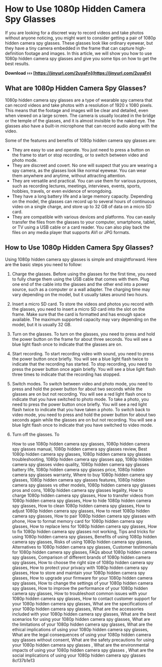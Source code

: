 
 
# How to Use 1080p Hidden Camera Spy Glasses
 
If you are looking for a discreet way to record videos and take photos without anyone noticing, you might want to consider getting a pair of 1080p hidden camera spy glasses. These glasses look like ordinary eyewear, but they have a tiny camera embedded in the frame that can capture high-definition footage and images. In this article, we will show you how to use 1080p hidden camera spy glasses and give you some tips on how to get the best results.
 
**Download ››› [https://jinyurl.com/2uyaFn](https://jinyurl.com/2uyaFn)**


 
## What are 1080p Hidden Camera Spy Glasses?
 
1080p hidden camera spy glasses are a type of wearable spy camera that can record videos and take photos with a resolution of 1920 x 1080 pixels. This means that the footage and images will be clear and detailed, even when viewed on a large screen. The camera is usually located in the bridge or the temple of the glasses, and it is almost invisible to the naked eye. The glasses also have a built-in microphone that can record audio along with the video.
 
Some of the features and benefits of 1080p hidden camera spy glasses are:
 
- They are easy to use and operate. You just need to press a button on the frame to start or stop recording, or to switch between video and photo mode.
- They are discreet and covert. No one will suspect that you are wearing a spy camera, as the glasses look like normal eyewear. You can wear them anywhere and anytime, without attracting attention.
- They are versatile and practical. You can use them for various purposes, such as recording lectures, meetings, interviews, events, sports, hobbies, travels, or even evidence of wrongdoing.
- They have a long battery life and a large memory capacity. Depending on the model, the glasses can record up to several hours of continuous video on a single charge, and store up to 32 GB of data on a micro SD card.
- They are compatible with various devices and platforms. You can easily transfer the files from the glasses to your computer, smartphone, tablet, or TV using a USB cable or a card reader. You can also play back the files on any media player that supports AVI or JPG formats.

## How to Use 1080p Hidden Camera Spy Glasses?
 
Using 1080p hidden camera spy glasses is simple and straightforward. Here are the basic steps you need to follow:

1. Charge the glasses. Before using the glasses for the first time, you need to fully charge them using the USB cable that comes with them. Plug one end of the cable into the glasses and the other end into a power source, such as a computer or a wall adapter. The charging time may vary depending on the model, but it usually takes around two hours.
2. Insert a micro SD card. To store the videos and photos you record with the glasses, you need to insert a micro SD card into the slot on the frame. Make sure that the card is formatted and has enough space available. The maximum supported capacity may vary depending on the model, but it is usually 32 GB.
3. Turn on the glasses. To turn on the glasses, you need to press and hold the power button on the frame for about three seconds. You will see a blue light flash once to indicate that the glasses are on.
4. Start recording. To start recording video with sound, you need to press the power button once briefly. You will see a blue light flash twice to indicate that the recording has started. To stop recording, you need to press the power button once again briefly. You will see a blue light flash three times to indicate that the recording has stopped.
5. Switch modes. To switch between video and photo mode, you need to press and hold the power button for about two seconds while the glasses are on but not recording. You will see a red light flash once to indicate that you have switched to photo mode. To take a photo, you need to press the power button once briefly. You will see a red light flash twice to indicate that you have taken a photo. To switch back to video mode, you need to press and hold the power button for about two seconds again while the glasses are on but not recording. You will see a blue light flash once to indicate that you have switched to video mode.
6. Turn off the glasses. To

    How to use 1080p hidden camera spy glasses,  1080p hidden camera spy glasses manual,  1080p hidden camera spy glasses review,  Best 1080p hidden camera spy glasses,  1080p hidden camera spy glasses troubleshooting,  1080p hidden camera spy glasses app,  1080p hidden camera spy glasses video quality,  1080p hidden camera spy glasses battery life,  1080p hidden camera spy glasses price,  1080p hidden camera spy glasses warranty,  Where to buy 1080p hidden camera spy glasses,  1080p hidden camera spy glasses features,  1080p hidden camera spy glasses vs other models,  1080p hidden camera spy glasses pros and cons,  1080p hidden camera spy glasses legality,  How to charge 1080p hidden camera spy glasses,  How to transfer videos from 1080p hidden camera spy glasses,  How to hide 1080p hidden camera spy glasses,  How to clean 1080p hidden camera spy glasses,  How to adjust 1080p hidden camera spy glasses,  How to reset 1080p hidden camera spy glasses,  How to pair 1080p hidden camera spy glasses with phone,  How to format memory card for 1080p hidden camera spy glasses,  How to replace lens for 1080p hidden camera spy glasses,  How to fix 1080p hidden camera spy glasses not working,  Tips and tricks for using 1080p hidden camera spy glasses,  Benefits of using 1080p hidden camera spy glasses,  Risks of using 1080p hidden camera spy glasses,  Alternatives to 1080p hidden camera spy glasses,  Customer testimonials for 1080p hidden camera spy glasses,  FAQs about 1080p hidden camera spy glasses,  Comparison of different brands of 1080p hidden camera spy glasses,  How to choose the right size of 1080p hidden camera spy glasses,  How to protect your privacy with 1080p hidden camera spy glasses,  How to store and maintain your 1080p hidden camera spy glasses,  How to upgrade your firmware for your 1080p hidden camera spy glasses,  How to change the settings of your 1080p hidden camera spy glasses,  How to improve the performance of your 1080p hidden camera spy glasses,  How to troubleshoot common issues with your 1080p hidden camera spy glasses,  How to contact customer support for your 1080p hidden camera spy glasses,  What are the specifications of your 1080p hidden camera spy glasses,  What are the accessories included with your 1080p hidden camera spy glasses,  What are the best scenarios for using your 1080p hidden camera spy glasses,  What are the limitations of your 1080p hidden camera spy glasses,  What are the ethical implications of using your 1080p hidden camera spy glasses,  What are the legal consequences of using your 1080p hidden camera spy glasses without consent,  What are the safety precautions for using your 1080p hidden camera spy glasses ,  What are the environmental impacts of using your 1080p hidden camera spy glasses ,  What are the social implications of using your 1080p hidden camera spy glasses
 8cf37b1e13


